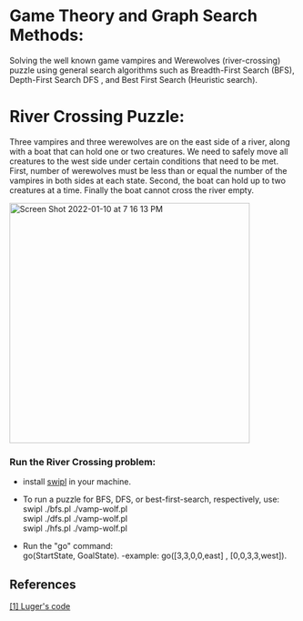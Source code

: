 <!-- Coursera-Machine-Learning-Stanford is being sponsored by the following tool; please help to support us by taking a look and signing up to a free trial
<a href="https://tracking.gitads.io/?repo=Coursera-Machine-Learning-Stanford"><img src="https://images.gitads.io/Coursera-Machine-Learning-Stanford" alt="GitAds"/></a> -->

# Game Theory and Graph Search Methods:
Solving the well known game vampires and Werewolves (river-crossing) puzzle using general search algorithms such as Breadth-First Search (BFS), Depth-First Search DFS , and Best First Search (Heuristic search).

# River Crossing Puzzle:
Three vampires and three werewolves are on the east side of a river, along with a boat that can hold one or two creatures. We need to safely move all creatures to the west side under certain conditions that need to be met. First, number of werewolves must be less than or equal the number of the vampires in both sides at each state.  Second, the boat can hold up to two creatures at a time. Finally the boat cannot cross the river empty.


<img width="422" alt="Screen Shot 2022-01-10 at 7 16 13 PM" src="https://user-images.githubusercontent.com/37596986/148869621-42ebfab5-a511-4ad4-a45d-b899a3ad1c86.png">




### Run the River Crossing problem:
* install [swipl](https://www.swi-prolog.org/download/stable) in your machine.
* To run a puzzle for BFS, DFS, or best-first-search, respectively, use: <br/>
swipl  ./bfs.pl ./vamp-wolf.pl <br/>
swipl  ./dfs.pl ./vamp-wolf.pl <br/>
swipl  ./hfs.pl ./vamp-wolf.pl <br/>

* Run the "go" command: <br/>
go(StartState, GoalState). -example:  go([3,3,0,0,east] , [0,0,3,3,west]).

## References
[[1] Luger's code](https://www.cs.unm.edu/~luger/)
